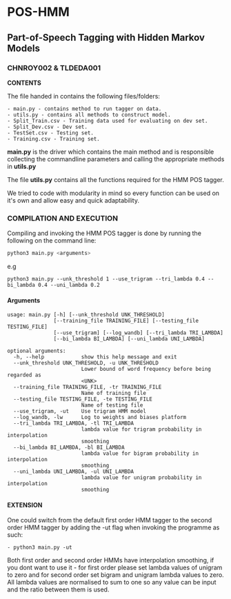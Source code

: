 # POS-HMM
## Part-of-Speech Tagging with Hidden Markov Models
### CHNROY002 & TLDEDA001

**CONTENTS**

The file handed in contains the following files/folders:
```
- main.py - contains method to run tagger on data.
- utils.py - contains all methods to construct model.
- Split_Train.csv - Training data used for evaluating on dev set.
- Split_Dev.csv - Dev set.
- TestSet.csv - Testing set.
- Training.csv - Training set.
```

**main.py** is the driver which contains the main method and is responsible collecting the commandline parameters and calling the appropriate methods in **utils.py**

The file **utils.py** contains all the functions required for the HMM POS tagger.

We tried to code with modularity in mind so every function can be used on it's own and allow easy and quick adaptability. 

### **COMPILATION AND EXECUTION**

Compiling and invoking the HMM POS tagger is done by running the following on the command line:

```bash
python3 main.py <arguments>
```
e.g
```
python3 main.py --unk_threshold 1 --use_trigram --tri_lambda 0.4 --bi_lambda 0.4 --uni_lambda 0.2
```

#### Arguments
```
usage: main.py [-h] [--unk_threshold UNK_THRESHOLD]
               [--training_file TRAINING_FILE] [--testing_file TESTING_FILE]
               [--use_trigram] [--log_wandb] [--tri_lambda TRI_LAMBDA]
               [--bi_lambda BI_LAMBDA] [--uni_lambda UNI_LAMBDA]
```
```
optional arguments:
  -h, --help            show this help message and exit
  --unk_threshold UNK_THRESHOLD, -u UNK_THRESHOLD
                        Lower bound of word frequency before being regarded as
                        <UNK>
  --training_file TRAINING_FILE, -tr TRAINING_FILE
                        Name of training file
  --testing_file TESTING_FILE, -te TESTING_FILE
                        Name of testing file
  --use_trigram, -ut    Use trigram HMM model
  --log_wandb, -lw      Log to weights and biases platform
  --tri_lambda TRI_LAMBDA, -tl TRI_LAMBDA
                        lambda value for trigram probability in interpolation
                        smoothing
  --bi_lambda BI_LAMBDA, -bl BI_LAMBDA
                        lambda value for bigram probability in interpolation
                        smoothing
  --uni_lambda UNI_LAMBDA, -ul UNI_LAMBDA
                        lambda value for unigram probability in interpolation
                        smoothing
```
#### **EXTENSION**

One could switch from the default first order HMM tagger to the second order HMM tagger by adding the -ut flag when invoking the programme as such:

    - python3 main.py -ut

Both first order and second order HMMs have interpolation smoothing, if you dont want to use it - for first order please set lambda values of unigram to zero and for second order set bigram and unigram lambda values to zero. All lambda values are normalised to sum to one so any value can be input and the ratio between them is used.
